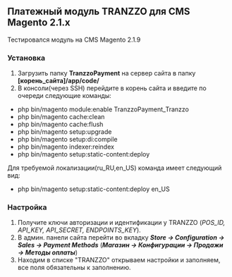 ## Платежный модуль TRANZZO для CMS Magento 2.1.x

Тестировался модуль на CMS Magento 2.1.9

### Установка
1. Загрузить папку **TranzzoPayment** на сервер сайта в папку **[корень_сайта]/app/code/**
2. В консоли(через SSH) перейдите в корень сайта и введите по очереди следующие команды:

* php bin/magento module:enable TranzzoPayment_Tranzzo
* php bin/magento cache:clean
* php bin/magento cache:flush
* php bin/magento setup:upgrade
* php bin/magento setup:di:compile
* php bin/magento indexer:reindex
* php bin/magento setup:static-content:deploy

Для требуемой локализации(ru_RU,en_US) команда имеет следующий вид:

* php bin/magento setup:static-content:deploy en_US

### Настройка
1. Получите ключи авторизации и идентификации у TRANZZO (*POS_ID, API_KEY, API_SECRET, ENDPOINTS_KEY*).
2. В админ. панели сайта перейти во вкладку _**Store → Configuration → Sales → Payment Methods**_ 
(_**Магазин → Конфигурации → Продажи → Методы оплаты**_)
3. Находим в списке "TRANZZO" открываем настройки и заполняем, все поля обязательны к заполнению.
